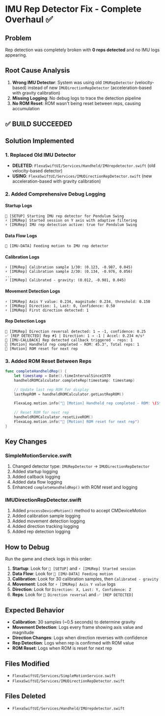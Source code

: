 # IMU Rep Detector Fix - Complete Overhaul ✅

## Problem
Rep detection was completely broken with **0 reps detected** and no IMU logs appearing.

## Root Cause Analysis
1. **Wrong IMU Detector**: System was using old `IMURepDetector` (velocity-based) instead of new `IMUDirectionRepDetector` (acceleration-based with gravity calibration)
2. **Missing Logging**: No debug logs to trace the detection pipeline
3. **No ROM Reset**: ROM wasn't being reset between reps, causing accumulation

## ✅ BUILD SUCCEEDED

## Solution Implemented

### 1. Replaced Old IMU Detector
- **DELETED**: `FlexaSwiftUI/Services/Handheld/IMUrepdetector.swift` (old velocity-based detector)
- **USING**: `FlexaSwiftUI/Services/IMUDirectionRepDetector.swift` (new acceleration-based with gravity calibration)

### 2. Added Comprehensive Debug Logging

#### Startup Logs
```
🚀 [SETUP] Starting IMU rep detector for Pendulum Swing
⚡️ [IMURep] Started session on Y axis with adaptive filtering
⚡️ [IMURep] IMU rep detection active: true for Pendulum Swing
```

#### Data Flow Logs
```
📱 [IMU-DATA] Feeding motion to IMU rep detector
```

#### Calibration Logs
```
⚡️ [IMURep] Calibration sample 1/30: (0.123, -0.987, 0.045)
⚡️ [IMURep] Calibration sample 2/30: (0.134, -0.976, 0.056)
...
⚡️ [IMURep] Calibrated - gravity: (0.012, -0.981, 0.045)
```

#### Movement Detection Logs
```
⚡️ [IMURep] Axis Y value: 0.234, magnitude: 0.234, threshold: 0.150
⚡️ [IMURep] Direction: 1, Last: 0, Confidence: 0.50
⚡️ [IMURep] First direction detected: 1
```

#### Rep Detection Logs
```
🔄 [IMURep] Direction reversal detected: 1 → -1, confidence: 0.25
✅ [REP DETECTED] Rep #1 | Direction: 1 → -1 | Accel: 0.234 m/s²
🎯 [IMU-CALLBACK] Rep detected callback triggered - reps: 1
🔁 [Motion] Handheld rep completed - ROM: 45.3°, Total reps: 1
🔄 [Motion] ROM reset for next rep
```

### 3. Added ROM Reset Between Reps
```swift
func completeHandheldRep() {
    let timestamp = Date().timeIntervalSince1970
    handheldROMCalculator.completeRep(timestamp: timestamp)
    
    // Update last rep ROM for display
    lastRepROM = handheldROMCalculator.getLastRepROM()
    
    FlexaLog.motion.info("🔁 [Motion] Handheld rep completed - ROM: \(String(format: "%.1f", lastRepROM))°, Total reps: \(currentReps)")
    
    // Reset ROM for next rep
    handheldROMCalculator.resetLiveROM()
    FlexaLog.motion.info("🔄 [Motion] ROM reset for next rep")
}
```

## Key Changes

### SimpleMotionService.swift
1. Changed detector type: `IMURepDetector` → `IMUDirectionRepDetector`
2. Added startup logging
3. Added callback logging
4. Added data flow logging
5. Enhanced `completeHandheldRep()` with ROM reset and logging

### IMUDirectionRepDetector.swift
1. Added `processDeviceMotion()` method to accept CMDeviceMotion
2. Added calibration sample logging
3. Added movement detection logging
4. Added direction tracking logging
5. Added rep detection logging

## How to Debug

Run the game and check logs in this order:

1. **Startup**: Look for `🚀 [SETUP]` and `⚡️ [IMURep] Started session`
2. **Data Flow**: Look for `📱 [IMU-DATA] Feeding motion`
3. **Calibration**: Look for 30 calibration samples, then `Calibrated - gravity`
4. **Movement**: Look for `⚡️ [IMURep] Axis Y value` logs
5. **Direction**: Look for `Direction: X, Last: Y, Confidence: Z`
6. **Reps**: Look for `🔄 Direction reversal` and `✅ [REP DETECTED]`

## Expected Behavior

- **Calibration**: 30 samples (~0.5 seconds) to determine gravity
- **Movement Detection**: Logs every frame showing axis value and magnitude
- **Direction Changes**: Logs when direction reverses with confidence
- **Rep Detection**: Logs when rep is confirmed with ROM value
- **ROM Reset**: Logs when ROM is reset for next rep

## Files Modified
- `FlexaSwiftUI/Services/SimpleMotionService.swift`
- `FlexaSwiftUI/Services/IMUDirectionRepDetector.swift`

## Files Deleted
- `FlexaSwiftUI/Services/Handheld/IMUrepdetector.swift`
